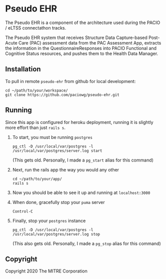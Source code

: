 # Pseudo EHR

The Pseudo EHR is a component of the architecture used during the PACIO / eLTSS
connectathon tracks.

The Pseudo EHR system that receives Structure Data Capture-based Post-Acute Care 
(PAC) assessment data from the PAC Assessment App, extracts the information 
in the QuestionnaireResponses into PACIO Functional and Cognitive Status 
resources, and pushes them to the Health Data Manager.

## Installation

To pull in remote `pseudo-ehr` from github for local development:

```
cd ~/path/to/your/workspace/
git clone https://github.com/paciowg/pseudo-ehr.git
```

## Running

Since this app is configured for heroku deployment, running it is slightly 
more effort than just `rails s`.

1. To start, you must be running `postgres`

    ```
    pg_ctl -D /usr/local/var/postgres -l /usr/local/var/postgres/server.log start
    ```
    (This gets old. Personally, I made a `pg_start` alias for this command)

2. Next, run the rails app the way you would any other

    ```
    cd ~/path/to/your/app/
    rails s
    ```

3. Now you should be able to see it up and running at `localhost:3000`

4. When done, gracefully stop your `puma` server

    ```
    Control-C
    ```

5. Finally, stop your `postgres` instance

    ```
    pg_ctl -D /usr/local/var/postgres -l /usr/local/var/postgres/server.log stop
    ```
    (This also gets old. Personally, I made a `pg_stop` alias for this command)

## Copyright

Copyright 2020 The MITRE Corporation
